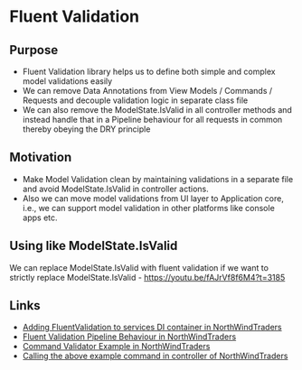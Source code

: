 # Fluent Validation
## Purpose
- Fluent Validation library helps us to define both simple and complex model validations easily
- We can remove Data Annotations from View Models / Commands / Requests and decouple validation logic in separate class file
- We can also remove the ModelState.IsValid in all controller methods and instead handle that in a Pipeline behaviour for all requests in common thereby obeying the DRY principle

## Motivation
- Make Model Validation clean by maintaining validations in a separate file and avoid ModelState.IsValid in controller actions.
- Also we can move model validations from UI layer to Application core, i.e., we can support model validation in other platforms like console apps etc.

## Using like ModelState.IsValid
We can replace ModelState.IsValid with fluent validation if we want to strictly replace ModelState.IsValid - https://youtu.be/fAJrVf8f6M4?t=3185

## Links
- [Adding FluentValidation to services DI container in NorthWindTraders](https://github.com/jasontaylordev/NorthwindTraders/blob/28e05758d93cb838c68b91d73d8c3f28ceafe42f/Src/WebUI/Startup.cs#L46)
- [Fluent Validation Pipeline Behaviour in NorthWindTraders](https://github.com/jasontaylordev/NorthwindTraders/blob/master/Src/Application/Common/Behaviours/RequestValidationBehavior.cs)
- [Command Validator Example in NorthWindTraders](https://github.com/jasontaylordev/NorthwindTraders/blob/master/Src/Application/Customers/Commands/CreateCustomer/CreateCustomerCommandValidator.cs)
- [Calling the above example command in controller of NorthWindTraders](https://github.com/jasontaylordev/NorthwindTraders/blob/28e05758d93cb838c68b91d73d8c3f28ceafe42f/Src/WebUI/Controllers/CustomersController.cs#L37)
